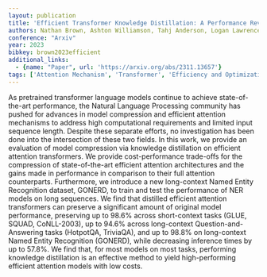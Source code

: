 ```yaml
---
layout: publication
title: 'Efficient Transformer Knowledge Distillation: A Performance Review'
authors: Nathan Brown, Ashton Williamson, Tahj Anderson, Logan Lawrence
conference: "Arxiv"
year: 2023
bibkey: brown2023efficient
additional_links:
  - {name: "Paper", url: 'https://arxiv.org/abs/2311.13657'}
tags: ['Attention Mechanism', 'Transformer', 'Efficiency and Optimization', 'Distillation', 'Model Architecture', 'Quantization', 'Pretraining Methods']
---
```

As pretrained transformer language models continue to achieve
state-of-the-art performance, the Natural Language Processing community has
pushed for advances in model compression and efficient attention mechanisms to
address high computational requirements and limited input sequence length.
Despite these separate efforts, no investigation has been done into the
intersection of these two fields. In this work, we provide an evaluation of
model compression via knowledge distillation on efficient attention
transformers. We provide cost-performance trade-offs for the compression of
state-of-the-art efficient attention architectures and the gains made in
performance in comparison to their full attention counterparts. Furthermore, we
introduce a new long-context Named Entity Recognition dataset, GONERD, to train
and test the performance of NER models on long sequences. We find that
distilled efficient attention transformers can preserve a significant amount of
original model performance, preserving up to 98.6% across short-context tasks
(GLUE, SQUAD, CoNLL-2003), up to 94.6% across long-context
Question-and-Answering tasks (HotpotQA, TriviaQA), and up to 98.8% on
long-context Named Entity Recognition (GONERD), while decreasing inference
times by up to 57.8%. We find that, for most models on most tasks, performing
knowledge distillation is an effective method to yield high-performing
efficient attention models with low costs.
